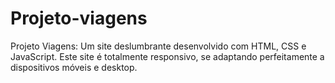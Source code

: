 # Projeto-viagens
Projeto Viagens: Um site deslumbrante desenvolvido com HTML, CSS e JavaScript. Este site é totalmente responsivo, se adaptando perfeitamente a dispositivos móveis e desktop. 
